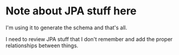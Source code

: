 # Note about JPA stuff here

I'm using it to generate the schema and that's all.

[//]: # (TODO)
I need to review JPA stuff that I don't remember and add the proper relationships between things.
